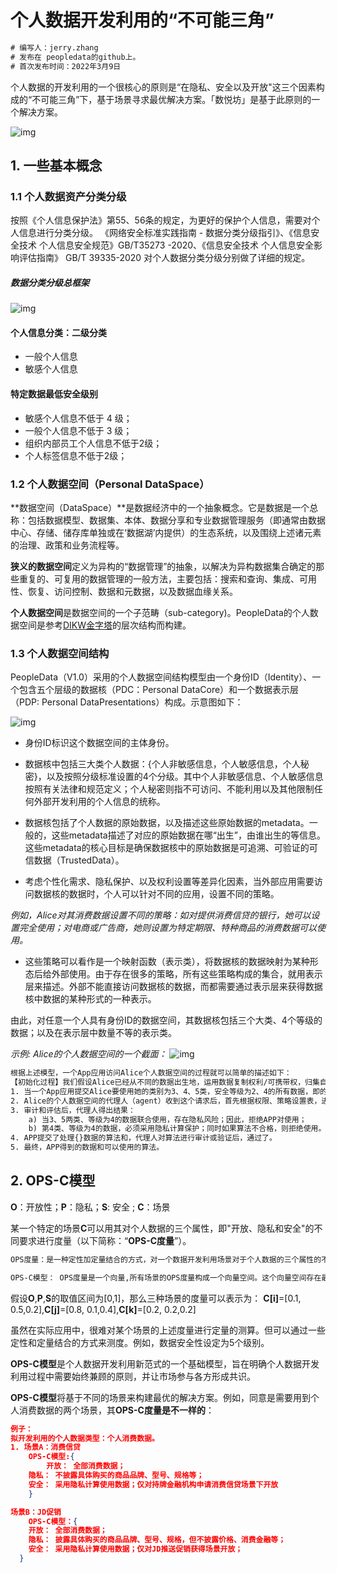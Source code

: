 # 个人数据开发利用的“不可能三角”
```html
# 编写人：jerry.zhang
# 发布在 peopledata的github上。
# 首次发布时间：2022年3月9日
```
个人数据的开发利用的一个很核心的原则是“在隐私、安全以及开放"这三个因素构成的“不可能三角”下，基于场景寻求最优解决方案。「数悦坊」是基于此原则的一个解决方案。

![img](不可能三角.png)

## 1. 一些基本概念

### 1.1 个人数据资产分类分级
按照《个人信息保护法》第55、56条的规定，为更好的保护个人信息，需要对个人信息进行分类分级。
《网络安全标准实践指南 - 数据分类分级指引》、《信息安全技术 个人信息安全规范》GB/T35273 -2020、《信息安全技术 个人信息安全影响评估指南》 GB/T 39335-2020 对个人数据分类分级分别做了详细的规定。

##### 数据分类分级总框架
![img](数据分类分级框架.png)


#### 个人信息分类：二级分类
- 一般个人信息
- 敏感个人信息

#### 特定数据最低安全级别
- 敏感个人信息不低于 4 级；
- 一般个人信息不低于 3 级；
- 组织内部员工个人信息不低于2级；
- 个人标签信息不低于2级；

### 1.2 个人数据空间（Personal DataSpace）
**数据空间（DataSpace）**是数据经济中的一个抽象概念。它是数据是一个总称：包括数据模型、数据集、本体、数据分享和专业数据管理服务（即通常由数据中心、存储、储存库单独或在‘数据湖’内提供）的生态系统，以及围绕上述诸元素的治理、政策和业务流程等。

**狭义的数据空间**定义为异构的“数据管理”的抽象，以解决为异构数据集合确定的那些重复的、可复用的数据管理的一般方法，主要包括：搜索和查询、集成、可用性、恢复、访问控制、数据和元数据，以及数据血缘关系。 

**个人数据空间**是数据空间的一个子范畴（sub-category)。PeopleData的个人数据空间是参考[DIKW金字塔](https://en.wikipedia.org/wiki/DIKW_pyramid)的层次结构而构建。

### 1.3 个人数据空间结构
PeopleData（V1.0）采用的个人数据空间结构模型由一个身份ID（Identity）、一个包含五个层级的数据核（PDC：Personal DataCore）和一个数据表示层（PDP: Personal DataPresentations）构成。示意图如下：

![img](个人数据空间结构.png)

- 身份ID标识这个数据空间的主体身份。

- 数据核中包括三大类个人数据：{个人非敏感信息，个人敏感信息，个人秘密}，以及按照分级标准设置的4个分级。其中个人非敏感信息、个人敏感信息按照有关法律和规范定义；个人秘密则指不可访问、不能利用以及其他限制任何外部开发利用的个人信息的统称。

- 数据核包括了个人数据的原始数据，以及描述这些原始数据的metadata。一般的，这些metadata描述了对应的原始数据在哪“出生”，由谁出生的等信息。这些metadata的核心目标是确保数据核中的原始数据是可追溯、可验证的可信数据（TrustedData）。

- 考虑个性化需求、隐私保护、以及权利设置等差异化因素，当外部应用需要访问数据核的数据时，个人可以针对不同的应用，设置不同的策略。

*例如，Alice对其消费数据设置不同的策略：如对提供消费信贷的银行，她可以设置完全使用；对电商或广告商，她则设置为特定期限、特种商品的消费数据可以使用。*

- 这些策略可以看作是一个映射函数（表示类），将数据核的数据映射为某种形态后给外部使用。由于存在很多的策略，所有这些策略构成的集合，就用表示层来描述。外部不能直接访问数据核的数据，而都需要通过表示层来获得数据核中数据的某种形式的一种表示。

由此，对任意一个人具有身份ID的数据空间，其数据核包括三个大类、4个等级的数据；以及在表示层中数量不等的表示类。 

*示例: Alice的个人数据空间的一个截面：*
![img](个人数据空间的一个截面示意图.png)

```html
根据上述模型，一个App应用访问Alice个人数据空间的过程就可以简单的描述如下：
【初始化过程】我们假设Alice已经从不同的数据出生地，运用数据复制权利/可携带权，归集自己的个人数据、并存储在分布式的PDS（个人数据存储）上。除此之外，Alice也完成了对数据空间中的原始数据的访问/使用权限、策略进行设置，并用智能合约的方式表达出来。如，哪些数据可以使用，哪些绝对不行；哪些可以采用隐私计算使用，哪些可以直接用原始数据使用等等。策略设置主要是考虑隐私保护以及限制不良洞察算法滥用数据关联等。
1. 当一个App应用提交Alice要使用她的类别为3、4、5类，安全等级为2、4的所有数据，即的请求。
2. Alice的个人数据空间的代理人（agent）收到这个请求后，首先根据权限、策略设置表，进行审计和评估。
3. 审计和评估后，代理人得出结果：
	a) 当3、5两类、等级为4的数据联合使用，存在隐私风险；因此，拒绝APP对使用；
	b) 第4类、等级为4的数据，必须采用隐私计算保护；同时如果算法不合格，则拒绝使用。
4. APP提交了处理{}数据的算法和，代理人对算法进行审计或验证后，通过了。
5. 最终，APP得到的数据和可以使用的算法。
```




	
## 2. OPS-C模型

**O**：开放性；**P**：隐私；**S**: 安全 ; **C**：场景

某一个特定的场景**C**可以用其对个人数据的三个属性，即"开放、隐私和安全"的不同要求进行度量（以下简称：“**OPS-C度量**”）。

```html
OPS度量：是一种定性加定量结合的方式，对一个数据开发利用场景对于个人数据的三个属性的不同要去而进行的度量。

OPS-C模型： OPS度量是一个向量,所有场景的OPS度量构成一个向量空间。这个向量空间存在最优解。
```

假设**O**,**P**,**S**的取值区间为[0,1]，那么三种场景的度量可以表示为：
**C[i]**=[0.1, 0.5,0.2],**C[j]**=[0.8, 0.1,0.4],**C[k]**=[0.2, 0.2,0.2]

虽然在实际应用中，很难对某个场景的上述度量进行定量的测算。但可以通过一些定性和定量结合的方式来测度。例如，数据安全性设定为5个级别。


**OPS-C模型**是个人数据开发利用新范式的一个基础模型，旨在明确个人数据开发利用过程中需要始终兼顾的原则，并让市场参与各方形成共识。

**OPS-C模型**将基于不同的场景来构建最优的解决方案。例如，同意是需要用到个人消费数据的两个场景，其**OPS-C度量是不一样的**：

```json
例子：
拟开发利用的个人数据类型：个人消费数据。
1. 场景A：消费信贷 
	OPS-C模型:{
		开放： 全部消费数据；
    隐私： 不披露具体购买的商品品牌、型号、规格等；
    安全： 采用隐私计算使用数据；仅对持牌金融机构申请消费信贷场景下开放
	}

场景B：JD促销
	OPS-C模型：{
    开放： 全部消费数据；
    隐私： 披露具体购买的商品品牌、型号、规格，但不披露价格、消费金融等；
    安全： 采用隐私计算使用数据；仅对JD推送促销获得场景开放；
  }

```

## 
